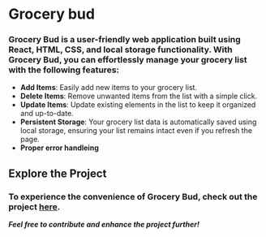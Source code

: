 # Grocery bud
### Grocery Bud is a user-friendly web application built using **React, HTML, CSS, and local storage functionality**. With Grocery Bud, you can effortlessly manage your grocery list with the following features:
* **Add Items**: Easily add new items to your grocery list.
* **Delete Items**: Remove unwanted items from the list with a simple click.
* **Update Items**: Update existing elements in the list to keep it organized and up-to-date.
* **Persistent Storage**: Your grocery list data is automatically saved using local storage, ensuring your list remains intact even if you refresh the page.
*  **Proper error handleing**
## Explore the Project
### To experience the convenience of Grocery Bud, check out the project [here](https://grocery-bud-react-project-app.netlify.app/). 
**_Feel free to contribute and enhance the project further!_**
